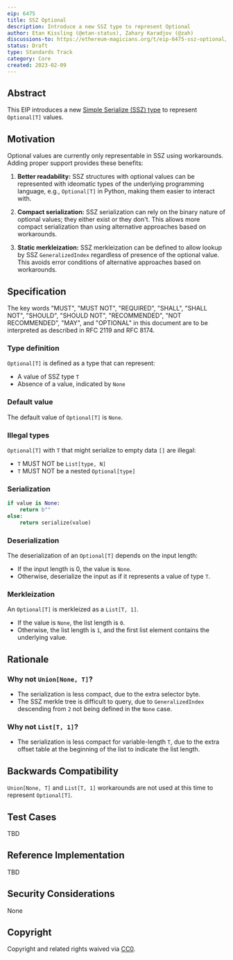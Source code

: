 ```yaml
---
eip: 6475
title: SSZ Optional
description: Introduce a new SSZ type to represent Optional
author: Etan Kissling (@etan-status), Zahary Karadjov (@zah)
discussions-to: https://ethereum-magicians.org/t/eip-6475-ssz-optional/12891
status: Draft
type: Standards Track
category: Core
created: 2023-02-09
---
```


## Abstract

This EIP introduces a new [Simple Serialize (SSZ) type](https://github.com/ethereum/consensus-specs/blob/67c2f9ee9eb562f7cc02b2ff90d92c56137944e1/ssz/simple-serialize.md) to represent `Optional[T]` values.

## Motivation

Optional values are currently only representable in SSZ using workarounds. Adding proper support provides these benefits:

1. **Better readability:** SSZ structures with optional values can be represented with ideomatic types of the underlying programming language, e.g., `Optional[T]` in Python, making them easier to interact with.

2. **Compact serialization:** SSZ serialization can rely on the binary nature of optional values; they either exist or they don't. This allows more compact serialization than using alternative approaches based on workarounds.

3. **Static merkleization:** SSZ merkleization can be defined to allow lookup by SSZ `GeneralizedIndex` regardless of presence of the optional value. This avoids error conditions of alternative approaches based on workarounds.

## Specification

The key words "MUST", "MUST NOT", "REQUIRED", "SHALL", "SHALL NOT", "SHOULD", "SHOULD NOT", "RECOMMENDED", "NOT RECOMMENDED", "MAY", and "OPTIONAL" in this document are to be interpreted as described in RFC 2119 and RFC 8174.

### Type definition

`Optional[T]` is defined as a type that can represent:

- A value of SSZ type `T`
- Absence of a value, indicated by `None`

### Default value

The default value of `Optional[T]` is `None`.

### Illegal types

`Optional[T]` with `T` that might serialize to empty data `[]` are illegal:

- `T` MUST NOT be `List[type, N]`
- `T` MUST NOT be a nested `Optional[type]`

### Serialization

```python
if value is None:
    return b""
else:
    return serialize(value)
```

### Deserialization

The deserialization of an `Optional[T]` depends on the input length:

- If the input length is 0, the value is `None`.
- Otherwise, deserialize the input as if it represents a value of type `T`.

### Merkleization

An `Optional[T]` is merkleized as a `List[T, 1]`.

- If the value is `None`, the list length is `0`.
- Otherwise, the list length is `1`, and the first list element contains the underlying value.

## Rationale

### Why not `Union[None, T]`?

- The serialization is less compact, due to the extra selector byte.
- The SSZ merkle tree is difficult to query, due to `GeneralizedIndex` descending from `2` not being defined in the `None` case.

### Why not `List[T, 1]`?

- The serialization is less compact for variable-length `T`, due to the extra offset table at the beginning of the list to indicate the list length.

## Backwards Compatibility

`Union[None, T]` and `List[T, 1]` workarounds are not used at this time to represent `Optional[T]`.

## Test Cases

TBD

## Reference Implementation

TBD

## Security Considerations

None

## Copyright

Copyright and related rights waived via [CC0](../LICENSE.md).
